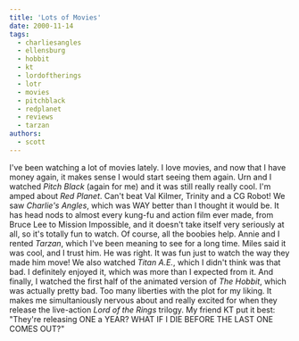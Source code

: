 ```yaml
---
title: 'Lots of Movies'
date: 2000-11-14
tags:
  - charliesangles
  - ellensburg
  - hobbit
  - kt
  - lordoftherings
  - lotr
  - movies
  - pitchblack
  - redplanet
  - reviews
  - tarzan
authors:
  - scott
---
```


I've been watching a lot of movies lately. I love movies, and now that I have money again, it makes sense I would start seeing them again. Urn and I watched _Pitch Black_ (again for me) and it was still really really cool. I'm amped about _Red Planet_. Can't beat Val Kilmer, Trinity and a CG Robot! We saw _Charlie's Angles_, which was WAY better than I thought it would be. It has head nods to almost every kung-fu and action film ever made, from Bruce Lee to Mission Impossible, and it doesn't take itself very seriously at all, so it's totally fun to watch. Of course, all the boobies help. Annie and I rented _Tarzan_, which I've been meaning to see for a long time. Miles said it was cool, and I trust him. He was right. It was fun just to watch the way they made him move! We also watched _Titan A.E._, which I didn't think was that bad. I definitely enjoyed it, which was more than I expected from it. And finally, I watched the first half of the animated version of _The Hobbit_, which was actually pretty bad. Too many liberties with the plot for my liking. It makes me simultaniously nervous about and really excited for when they release the live-action _Lord of the Rings_ trilogy. My friend KT put it best: "They're releasing ONE a YEAR? WHAT IF I DIE BEFORE THE LAST ONE COMES OUT?"
